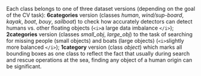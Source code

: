 Each class belongs to one of three dataset versions (depending on the goal of the CV task): **6categories** version (classes *human*, *wind/sup-board*, *kayak*, *boat*, *bouy*, *sailboat*) to check how accurately detectors can detect humans vs. other floating objects (`<i>`a large data imbalance `</i>`); **2categories** version (classes *small_obj*, *large_obj*) to the task of searching for missing people (small objects) and boats (large objects) (`<i>`slightly more balanced `</i>`); **1category** version (class *object*) which marks all bounding boxes as one class to reflect the fact that usually during search and rescue operations at the sea, finding any object of a human origin can be significant.
